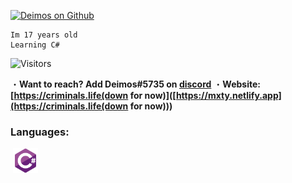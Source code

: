 <a href="https://discord.gg/logger" target="_blank"> <img src="https://cdn.discordapp.com/attachments/953092373464879107/985952542347382814/DeimosAndTerryADavis.gif" alt="Deimos on Github"/></a>
```sh-session
Im 17 years old
Learning C#
```

<img src="https://komarev.com/ghpvc/?username=mxtyx&label=Profile%20views&color=blueviolet&style=flat" alt="Visitors"></a>


・**Want to reach? Add Deimos#5735 on [discord](https://discord.gg/logger)**
</a>
・**Website: [https://criminals.life(down for now)]([https://mxty.netlify.app](https://criminals.life(down for now)))**


<h3 align="left">Languages:</h3>
<p align="left"><img href="https://www.w3schools.com/cs/" target="_blank" rel="noreferrer"> <img src="https://raw.githubusercontent.com/devicons/devicon/master/icons/csharp/csharp-original.svg" alt="csharp" width="40" height="40"/>
